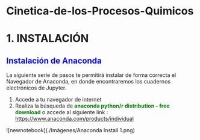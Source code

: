 # Cinetica-de-los-Procesos-Quimicos
# 1. INSTALACIÓN

## <font color="blue">Instalación de Anaconda</font>

La siguiente serie de pasos te permitirá instalar de forma correcta el Navegador de Anaconda, en donde encontraremos los cuadernos electrónicos de Jupyter.

1. Accede a tu navegador de internet
2. Realiza la búsqueda de **<font color="green">anaconda python/r distribution - free  download</font>** o accede al siguiente link : https://www.anaconda.com/products/individual

![newnotebook](./Imágenes/Anaconda Install 1.png)
   
